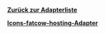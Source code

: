 [**Zurück zur Adapterliste**](/adapterref/adapterliste.md)

[**Icons-fatcow-hosting-Adapter**](/adapterref/docs/iobroker.icons-fatcow-hosting/de/README.md)